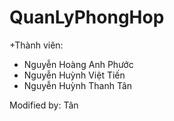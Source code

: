 # QuanLyPhongHop

+Thành viên:

- Nguyễn Hoàng Anh Phước
- Nguyễn Huỳnh Việt Tiến
- Nguyễn Huỳnh Thanh Tân

Modified by: Tân